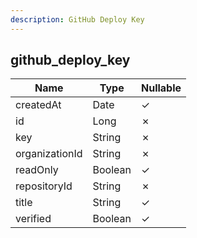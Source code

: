 ```yaml
---
description: GitHub Deploy Key
---
```

github_deploy_key
-----------------

| **Name**       | **Type** | **Nullable** |
| -------------- | -------- | ------------ |
| createdAt      | Date     | &check;      |
| id             | Long     | &cross;      |
| key            | String   | &cross;      |
| organizationId | String   | &cross;      |
| readOnly       | Boolean  | &check;      |
| repositoryId   | String   | &cross;      |
| title          | String   | &check;      |
| verified       | Boolean  | &check;      |
